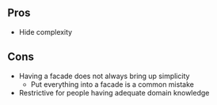## Pros
- Hide complexity

## Cons
- Having a facade does not always bring up simplicity
  - Put everything into a facade is a common mistake
- Restrictive for people having adequate domain knowledge